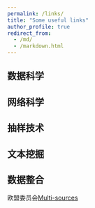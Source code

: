 ```yaml
---
permalink: /links/
title: "Some useful links"
author_profile: true
redirect_from: 
  - /md/
  - /markdown.html
---
```

## 数据科学

## 网络科学

## 抽样技术

## 文本挖掘

## 数据整合

欧盟委员会[Multi-sources](https://ec.europa.eu/eurostat/cros/search/custom-taxonomy/knowledge-repository-general-innovation-area/multisource-statistics)
